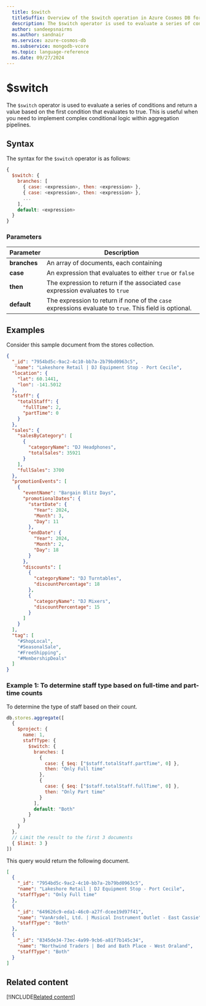 ```yaml
--- 
  title: $switch
  titleSuffix: Overview of the $switch operation in Azure Cosmos DB for MongoDB (vCore)
  description: The $switch operator is used to evaluate a series of conditions and return a value based on the first condition that evaluates to true.  
  author: sandeepsnairms
  ms.author: sandnair
  ms.service: azure-cosmos-db
  ms.subservice: mongodb-vcore
  ms.topic: language-reference
  ms.date: 09/27/2024
---
```



# $switch

The `$switch` operator is used to evaluate a series of conditions and return a value based on the first condition that evaluates to true. This is useful when you need to implement complex conditional logic within aggregation pipelines.

## Syntax

The syntax for the `$switch` operator is as follows:

```JavaScript
{
  $switch: {
    branches: [
      { case: <expression>, then: <expression> },
      { case: <expression>, then: <expression> },
      ...
    ],
    default: <expression>
  }
}
```

### Parameters

| Parameter | Description |
| --- | --- |
| **branches**| An array of documents, each containing|
| **case**| An expression that evaluates to either `true` or `false`|
| **then**| The expression to return if the associated `case` expression evaluates to `true`|
| **default**| The expression to return if none of the `case` expressions evaluate to `true`. This field is optional.|

## Examples

Consider this sample document from the stores collection.

```json
{
  "_id": "7954bd5c-9ac2-4c10-bb7a-2b79bd0963c5",
   "name": "Lakeshore Retail | DJ Equipment Stop - Port Cecile",
  "location": {
    "lat": 60.1441,
    "lon": -141.5012
  },
  "staff": {
    "totalStaff": {
      "fullTime": 2,
      "partTime": 0
    }
  },
  "sales": {
    "salesByCategory": [
      {
        "categoryName": "DJ Headphones",
        "totalSales": 35921
      }
    ],
    "fullSales": 3700
  },
  "promotionEvents": [
    {
      "eventName": "Bargain Blitz Days",
      "promotionalDates": {
        "startDate": {
          "Year": 2024,
          "Month": 3,
          "Day": 11
        },
        "endDate": {
          "Year": 2024,
          "Month": 2,
          "Day": 18
        }
      },
      "discounts": [
        {
          "categoryName": "DJ Turntables",
          "discountPercentage": 18
        },
        {
          "categoryName": "DJ Mixers",
          "discountPercentage": 15
        }
      ]
    }
  ],
  "tag": [
    "#ShopLocal",
    "#SeasonalSale",
    "#FreeShipping",
    "#MembershipDeals"
  ]
}
```
### Example 1: To determine staff type based on full-time and part-time counts

To determine the type of staff based on their count.

```JavaScript
db.stores.aggregate([
  {
    $project: {
      name: 1,
      staffType: {
        $switch: {
          branches: [
            {
              case: { $eq: ["$staff.totalStaff.partTime", 0] },
              then: "Only Full time"
            },
            {
              case: { $eq: ["$staff.totalStaff.fullTime", 0] },
              then: "Only Part time"
            }
          ],
          default: "Both"
        }
      }
    }
  },
  // Limit the result to the first 3 documents
  { $limit: 3 } 
])
```

This query would return the following document.

```json
[
  {
    "_id": "7954bd5c-9ac2-4c10-bb7a-2b79bd0963c5",
    "name": "Lakeshore Retail | DJ Equipment Stop - Port Cecile",
    "staffType": "Only Full time"
  },
  {
    "_id": "649626c9-eda1-46c0-a27f-dcee19d97f41",
    "name": "VanArsdel, Ltd. | Musical Instrument Outlet - East Cassie",
    "staffType": "Both"
  },
  {
    "_id": "8345de34-73ec-4a99-9cb6-a81f7b145c34",
    "name": "Northwind Traders | Bed and Bath Place - West Oraland",
    "staffType": "Both"
  }
]
```

## Related content
[!INCLUDE[Related content](../includes/related-content.md)]
